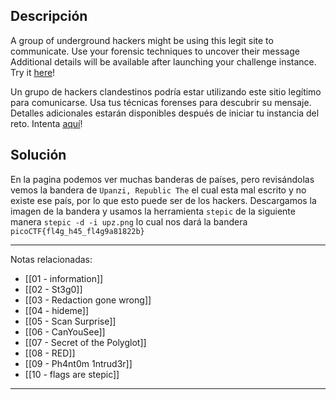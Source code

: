 ## Descripción
A group of underground hackers might be using this legit site to communicate. Use your forensic techniques to uncover their message
Additional details will be available after launching your challenge instance.
Try it [here](http://standard-pizzas.picoctf.net:50042/)!

Un grupo de hackers clandestinos podría estar utilizando este sitio legítimo para comunicarse. Usa tus técnicas forenses para descubrir su mensaje.
Detalles adicionales estarán disponibles después de iniciar tu instancia del reto.
Intenta [aquí](http://standard-pizzas.picoctf.net:50042/)!
## Solución
En la pagina podemos ver muchas banderas de países, pero revisándolas vemos la bandera de `Upanzi, Republic The` el cual esta mal escrito y no existe ese país, por lo que esto puede ser de los hackers.
Descargamos la imagen de la bandera y usamos la herramienta `stepic` de la siguiente manera `stepic -d -i upz.png` lo cual nos dará la bandera `picoCTF{fl4g_h45_fl4g9a81822b}`

---
Notas relacionadas:
- [[01 - information]]
- [[02 - St3g0]]
- [[03 - Redaction gone wrong]]
- [[04 - hideme]]
- [[05 - Scan Surprise]]
- [[06 - CanYouSee]]
- [[07 - Secret of the Polyglot]]
- [[08 - RED]]
- [[09 - Ph4nt0m 1ntrud3r]]
- [[10 - flags are stepic]]
---